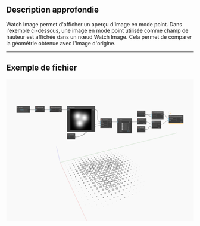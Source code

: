 ## Description approfondie
Watch Image permet d'afficher un aperçu d'image en mode point. Dans l'exemple ci-dessous, une image en mode point utilisée comme champ de hauteur est affichée dans un nœud Watch Image. Cela permet de comparer la géométrie obtenue avec l'image d'origine.
___
## Exemple de fichier

![Watch Image](./CoreNodeModels.WatchImageCore_img.jpg)

